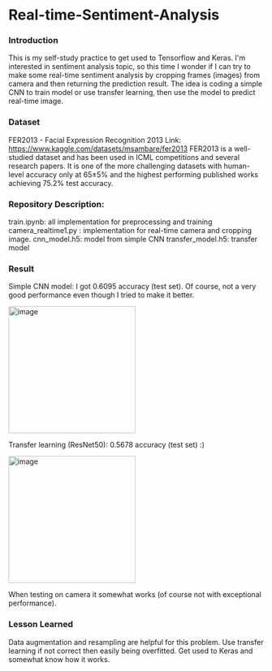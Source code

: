 # Real-time-Sentiment-Analysis

### Introduction

This is my self-study practice to get used to Tensorflow and Keras. I'm interested in sentiment analysis topic, so this time I wonder if I can try to make some real-time sentiment analysis by cropping frames (images) from camera and then returning the prediction result. The idea is coding a simple CNN to train model or use transfer learning, then use the model to predict real-time image.

### Dataset
FER2013 - Facial Expression Recognition 2013
Link: https://www.kaggle.com/datasets/msambare/fer2013
FER2013 is a well-studied dataset and has been used in ICML competitions and several research papers. It is one of the more challenging datasets with human-level accuracy only at 65±5% and the highest performing published works achieving 75.2% test accuracy.

### Repository Description:
train.ipynb: all implementation for preprocessing and training
camera_realtime1.py : implementation for real-time camera and cropping image.
cnn_model.h5: model from simple CNN
transfer_model.h5: transfer model

### Result
Simple CNN model: I got 0.6095 accuracy (test set). Of course, not a very good performance even though I tried to make it better.

<img width="250" alt="image" src="https://user-images.githubusercontent.com/53163183/166243266-ffae376f-fa9c-40af-9c4f-5cf449095b6e.png">

Transfer learning (ResNet50): 0.5678 accuracy (test set) :)

<img width="250" alt="image" src="https://user-images.githubusercontent.com/53163183/166243200-bf8d02a4-871c-4a4d-aad7-bafc0ad34d0d.png">

When testing on camera it somewhat works (of course not with exceptional performance).

### Lesson Learned
Data augmentation and resampling are helpful for this problem.
Use transfer learning if not correct then easily being overfitted.
Get used to Keras and somewhat know how it works.
